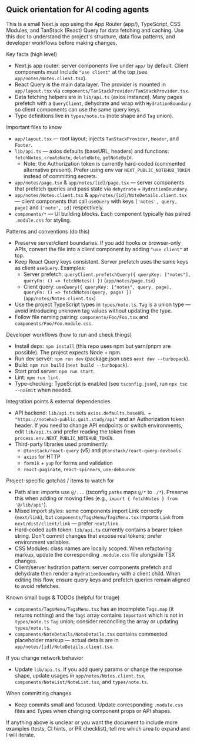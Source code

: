 ## Quick orientation for AI coding agents

This is a small Next.js app using the App Router (app/), TypeScript, CSS Modules, and TanStack (React) Query for data fetching and caching. Use this doc to understand the project's structure, data flow patterns, and developer workflows before making changes.

Key facts (high level)

- Next.js app router: server components live under `app/` by default. Client components must include `"use client"` at the top (see `app/notes/Notes.client.tsx`).
- React Query is the main data layer. The provider is mounted in `app/layout.tsx` via `components/TanStackProvider/TanStackProvider.tsx`.
- Data fetching helpers are in `lib/api.ts` (axios instance). Many pages prefetch with a `QueryClient`, dehydrate and wrap with `HydrationBoundary` so client components can use the same query keys.
- Type definitions live in `types/note.ts` (note shape and `Tag` union).

Important files to know

- `app/layout.tsx` — root layout; injects `TanStackProvider`, `Header`, and `Footer`.
- `lib/api.ts` — axios defaults (baseURL, headers) and functions: `fetchNotes`, `createNote`, `deleteNote`, `getNoteById`.
  - Note: the Authorization token is currently hard-coded (commented alternative present). Prefer using env var `NEXT_PUBLIC_NOTEHUB_TOKEN` instead of committing secrets.
- `app/notes/page.tsx` & `app/notes/[id]/page.tsx` — server components that prefetch queries and pass state via `dehydrate` + `HydrationBoundary`.
- `app/notes/Notes.client.tsx` & `app/notes/[id]/NoteDetails.client.tsx` — client components that call `useQuery` with keys `['notes', query, page]` and `['note', id]` respectively.
- `components/*` — UI building blocks. Each component typically has paired `.module.css` for styling.

Patterns and conventions (do this)

- Preserve server/client boundaries. If you add hooks or browser-only APIs, convert the file into a client component by adding `"use client"` at top.
- Keep React Query keys consistent. Server prefetch uses the same keys as client `useQuery`. Examples:
  - Server prefetch: `queryClient.prefetchQuery({ queryKey: ["notes"], queryFn: () => fetchNotes() })` (`app/notes/page.tsx`)
  - Client query: `useQuery({ queryKey: ["notes", query, page], queryFn: () => fetchNotes(query, page) })` (`app/notes/Notes.client.tsx`)
- Use the project TypeScript types in `types/note.ts`. `Tag` is a union type — avoid introducing unknown tag values without updating the type.
- Follow file naming pairing: `components/Foo/Foo.tsx` and `components/Foo/Foo.module.css`.

Developer workflows (how to run and check things)

- Install deps: `npm install` (this repo uses npm but yarn/pnpm are possible). The project expects Node + npm.
- Run dev server: `npm run dev` (package.json uses `next dev --turbopack`).
- Build: `npm run build` (`next build --turbopack`).
- Start prod server: `npm run start`.
- Lint: `npm run lint`.
- Type-checking: TypeScript is enabled (see `tsconfig.json`), run `npx tsc --noEmit` when needed.

Integration points & external dependencies

- API backend: `lib/api.ts` sets `axios.defaults.baseURL = "https://notehub-public.goit.study/api"` and an Authorization token header. If you need to change API endpoints or switch environments, edit `lib/api.ts` and prefer reading the token from `process.env.NEXT_PUBLIC_NOTEHUB_TOKEN`.
- Third-party libraries used prominently:
  - `@tanstack/react-query` (v5) and `@tanstack/react-query-devtools`
  - `axios` for HTTP
  - `formik` + `yup` for forms and validation
  - `react-paginate`, `react-spinners`, `use-debounce`

Project-specific gotchas / items to watch for

- Path alias: imports use `@/...` (tsconfig `paths` maps `@/*` to `./*`). Preserve this when adding or moving files (e.g., `import { fetchNotes } from '@/lib/api'`).
- Mixed import styles: some components import Link correctly (`next/link`), but `components/TagsMenu/TagsMenu.tsx` imports `Link` from `next/dist/client/link` — prefer `next/link`.
- Hard-coded auth token: `lib/api.ts` currently contains a bearer token string. Don't commit changes that expose real tokens; prefer environment variables.
- CSS Modules: class names are locally scoped. When refactoring markup, update the corresponding `.module.css` file alongside TSX changes.
- Client/server hydration pattern: server components prefetch and dehydrate then render a `HydrationBoundary` with a client child. When editing this flow, ensure query keys and prefetch queries remain aligned to avoid refetches.

Known small bugs & TODOs (helpful for triage)

- `components/TagsMenu/TagsMenu.tsx` has an incomplete `Tags.map` (it returns nothing) and the `Tags` array contains `Important` which is not in `types/note.ts` `Tag` union; consider reconciling the array or updating `types/note.ts`.
- `components/NoteDetails/NoteDetails.tsx` contains commented placeholder markup — actual details are in `app/notes/[id]/NoteDetails.client.tsx`.

If you change network behavior

- Update `lib/api.ts`. If you add query params or change the response shape, update usages in `app/notes/Notes.client.tsx`, `components/NoteList/NoteList.tsx`, and `types/note.ts`.

When committing changes

- Keep commits small and focused. Update corresponding `.module.css` files and Types when changing component props or API shapes.

If anything above is unclear or you want the document to include more examples (tests, CI hints, or PR checklist), tell me which area to expand and I will iterate.

